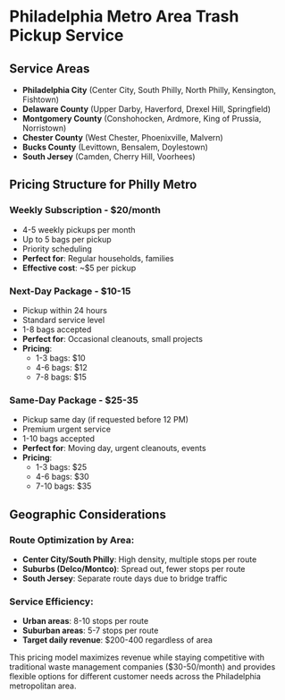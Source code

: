 # Philadelphia Metro Area Trash Pickup Service

## Service Areas
- **Philadelphia City** (Center City, South Philly, North Philly, Kensington, Fishtown)
- **Delaware County** (Upper Darby, Haverford, Drexel Hill, Springfield)
- **Montgomery County** (Conshohocken, Ardmore, King of Prussia, Norristown)
- **Chester County** (West Chester, Phoenixville, Malvern)
- **Bucks County** (Levittown, Bensalem, Doylestown)
- **South Jersey** (Camden, Cherry Hill, Voorhees)

## Pricing Structure for Philly Metro

### **Weekly Subscription - $20/month**
- 4-5 weekly pickups per month
- Up to 5 bags per pickup
- Priority scheduling
- **Perfect for**: Regular households, families
- **Effective cost**: ~$5 per pickup

### **Next-Day Package - $10-15**
- Pickup within 24 hours
- Standard service level
- 1-8 bags accepted
- **Perfect for**: Occasional cleanouts, small projects
- **Pricing**: 
  - 1-3 bags: $10
  - 4-6 bags: $12
  - 7-8 bags: $15

### **Same-Day Package - $25-35**
- Pickup same day (if requested before 12 PM)
- Premium urgent service
- 1-10 bags accepted
- **Perfect for**: Moving day, urgent cleanouts, events
- **Pricing**:
  - 1-3 bags: $25
  - 4-6 bags: $30
  - 7-10 bags: $35

## Geographic Considerations

### **Route Optimization by Area:**
- **Center City/South Philly**: High density, multiple stops per route
- **Suburbs (Delco/Montco)**: Spread out, fewer stops per route
- **South Jersey**: Separate route days due to bridge traffic

### **Service Efficiency:**
- **Urban areas**: 8-10 stops per route
- **Suburban areas**: 5-7 stops per route
- **Target daily revenue**: $200-400 regardless of area

This pricing model maximizes revenue while staying competitive with traditional waste management companies ($30-50/month) and provides flexible options for different customer needs across the Philadelphia metropolitan area.